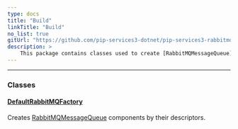 ```yaml
---
type: docs
title: "Build"
linkTitle: "Build"
no_list: true
gitUrl: "https://github.com/pip-services3-dotnet/pip-services3-rabbitmq-dotnet"
description: >
    This package contains classes used to create [RabbitMQMessageQueue](../queues/rabbitmq_message_queue/) components by their descriptors. 
---
```

---
<div class="module-body"> 

### Classes

#### [DefaultRabbitMQFactory](default_rabbitmq_factory)
Creates [RabbitMQMessageQueue](../queues/rabbitmq_message_queue/) components by their descriptors.


</div>

